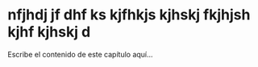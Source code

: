 # nfjhdj jf dhf ks kjfhkjs kjhskj fkjhjsh kjhf kjhskj d

Escribe el contenido de este capítulo aquí...